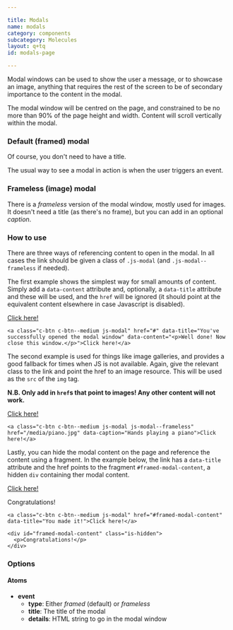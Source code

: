 ```yaml
---

title: Modals
name: modals
category: components
subcategory: Molecules
layout: q+tq
id: modals-page

---
```


<div class="lead"><p>Modal windows can be used to show the user a message, or to showcase an image, anything that requires the rest of the screen to be of secondary importance to the content in the modal.</p></div>

The modal window will be centred on the page, and constrained to be no more than 90% of the page height and width. Content will scroll vertically within the modal.

### Default (framed) modal

<script>
component("modal", {
  "type":"framed",
  "title": "The energy crisis: Is nuclear fusion a solution?",
  "content": "<p>This year's Science Discovery event will focus on nuclear fusion.</p><p>Fusion is the process that powers the stars (including our own sun): it’s the joining together of two light nuclei (such as hydrogen) to produce a larger nucleus (such as helium). As governed by Einstein’s famous equation E=mc<sup>2</sup>, this process generates a substantial amount of energy.</p><p>In the current context of climate change, dwindling supplies of traditional fuels and perhaps increased political instability, the world is seeking a power source that is safe, environmentally friendly, does not lead to the proliferation of weapons, and has a plentiful supply of fuel.</p><p>Dr Vann will discuss whether fusion satisfies these conditions and will explore why it is that, after fifty years of research, fusion is still not delivering electricity to our homes and businesses. He will outline the tremendous progress that has been made, the challenges that remain, and the exciting science that is being undertaken to overcome them.</p>"
});
</script>

Of course, you don't need to have a title.

<script>
component("modal", {
  "type":"framed",
  "content": "<p>This year's Science Discovery event will focus on nuclear fusion.</p><p>Fusion is the process that powers the stars (including our own sun): it’s the joining together of two light nuclei (such as hydrogen) to produce a larger nucleus (such as helium). As governed by Einstein’s famous equation E=mc<sup>2</sup>, this process generates a substantial amount of energy.</p><p>In the current context of climate change, dwindling supplies of traditional fuels and perhaps increased political instability, the world is seeking a power source that is safe, environmentally friendly, does not lead to the proliferation of weapons, and has a plentiful supply of fuel.</p><p>Dr Vann will discuss whether fusion satisfies these conditions and will explore why it is that, after fifty years of research, fusion is still not delivering electricity to our homes and businesses. He will outline the tremendous progress that has been made, the challenges that remain, and the exciting science that is being undertaken to overcome them.</p>"
});
</script>

The usual way to see a modal in action is when the user triggers an event.

### Frameless (image) modal

There is a _frameless_ version of the modal window, mostly used for images. It doesn't need a title (as there's no frame), but you can add in an optional _caption_.

<script>
component("modal", {
  "type":"frameless",
  "caption": "Hands playing a piano",
  "content": "<img class=\"c-modal__image\" src=\"/media/piano.jpg\" alt=\"Hands playing a piano\" />"
});
</script>

### How to use

There are three ways of referencing content to open in the modal. In all cases the link should be given a class of `.js-modal` (and `.js-modal--frameless` if needed).

The first example shows the simplest way for small amounts of content. Simply add a `data-content` attribute and, optionally, a `data-title` attribute and these will be used, and the `href` will be ignored (it should point at the equivalent content elsewhere in case Javascript is disabled).

<a class="c-btn c-btn--medium js-modal" href="#" data-title="You've successfully opened the modal window" data-content="<p>Well done! Now close this window.</p>">Click here!</a>

```markup
<a class="c-btn c-btn--medium js-modal" href="#" data-title="You've successfully opened the modal window" data-content="<p>Well done! Now close this window.</p>">Click here!</a>
```

The second example is used for things like image galleries, and provides a good fallback for times when JS is not available. Again, give the relevant class to the link and point the href to an image resource. This will be used as the `src` of the `img` tag.

**N.B. Only add in `href`s that point to images! Any other content will not work.**

<a class="c-btn c-btn--medium js-modal js-modal--frameless" href="/media/piano.jpg" data-caption="Hands playing a piano">Click here!</a>

```markup
<a class="c-btn c-btn--medium js-modal js-modal--frameless" href="/media/piano.jpg" data-caption="Hands playing a piano">Click here!</a>
```

Lastly, you can hide the modal content on the page and reference the content using a fragment. In the example below, the link has a `data-title` attribute and the href points to the fragment `#framed-modal-content`, a hidden `div` containing ther modal content.

<a class="c-btn c-btn--medium js-modal" href="#framed-modal-content" data-title="You made it!">Click here!</a>

<div id="framed-modal-content" class="is-hidden">
  <p>Congratulations!</p>
</div>

```markup
<a class="c-btn c-btn--medium js-modal" href="#framed-modal-content" data-title="You made it!">Click here!</a>

<div id="framed-modal-content" class="is-hidden">
  <p>Congratulations!</p>
</div>
```


### Options

#### Atoms

* **event**
  * **type**: Either _framed_ (default) or _frameless_
  * **title**: The title of the modal
  * **details**: HTML string to go in the modal window
